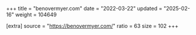 +++
title = "benovermyer.com"
date = "2022-03-22"
updated = "2025-02-16"
weight = 104649

[extra]
source = "https://benovermyer.com/"
ratio = 63
size = 102
+++
